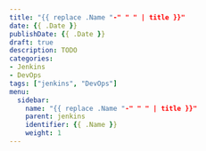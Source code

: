 ```yaml
---
title: "{{ replace .Name "-" " " | title }}"
date: {{ .Date }}
publishDate: {{ .Date }}
draft: true
description: TODO
categories:
- Jenkins
- DevOps
tags: ["jenkins", "DevOps"]
menu:
  sidebar:
    name: "{{ replace .Name "-" " " | title }}"
    parent: jenkins
    identifier: {{ .Name }}
    weight: 1
---
```

